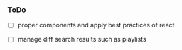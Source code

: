 ### ToDo

- [ ] proper components and apply best practices of react
- [ ] manage diff search results such as playlists

